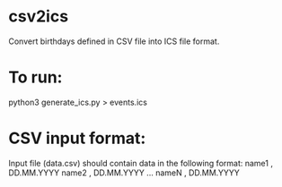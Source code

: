 # csv2ics
Convert birthdays defined in CSV file into ICS file format.

# To run:
python3 generate_ics.py > events.ics

# CSV input format:
Input file (data.csv) should contain data in the following format:
name1 , DD.MM.YYYY
name2 , DD.MM.YYYY
...
nameN , DD.MM.YYYY
